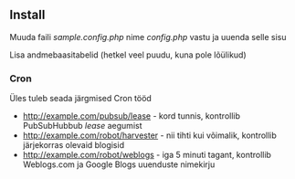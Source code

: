 
## Install

Muuda faili *sample.config.php* nime *config.php* vastu ja uuenda selle sisu

Lisa andmebaasitabelid (hetkel veel puudu, kuna pole lõülikud)

### Cron

Üles tuleb seada järgmised Cron tööd

  * http://example.com/pubsub/lease - kord tunnis, kontrollib PubSubHubbub *lease* aegumist    
  * http://example.com/robot/harvester - nii tihti kui võimalik, kontrollib järjekorras olevaid blogisid
  * http://example.com/robot/weblogs - iga 5 minuti tagant, kontrollib Weblogs.com ja Google Blogs uuenduste nimekirju